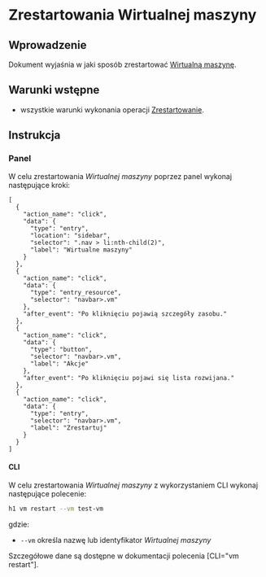 # Zrestartowania Wirtualnej maszyny

## Wprowadzenie

Dokument wyjaśnia w jaki sposób zrestartować [Wirtualną maszynę](/resource/compute/virtual-machine.md).

## Warunki wstępne

* wszystkie warunki wykonania operacji [Zrestartowanie](/resource/compute/virtual-machine.md#zrestartowanie).

## Instrukcja

### Panel

W celu zrestartowania *Wirtualnej maszyny* poprzez panel wykonaj następujące kroki:

```guide
[
  {
    "action_name": "click",
    "data": {
      "type": "entry",
      "location": "sidebar",
      "selector": ".nav > li:nth-child(2)",
      "label": "Wirtualne maszyny"
    }
  },
  {
    "action_name": "click",
    "data": {
      "type": "entry_resource",
      "selector": "navbar>.vm"
    },
    "after_event": "Po kliknięciu pojawią szczegóły zasobu."
  },
  {
    "action_name": "click",
    "data": {
      "type": "button",
      "selector": "navbar>.vm",
      "label": "Akcje"
    },
    "after_event": "Po kliknięciu pojawi się lista rozwijana."
  },
  {
    "action_name": "click",
    "data": {
      "type": "entry",
      "selector": "navbar>.vm",
      "label": "Zrestartuj"
    }
  }
]
```

#### CLI

W celu zrestartowania *Wirtualnej maszyny* z wykorzystaniem CLI wykonaj następujące polecenie:

```bash
h1 vm restart --vm test-vm
```

gdzie:

 * ```--vm``` określa nazwę lub identyfikator *Wirtualnej maszyny*

Szczegółowe dane są dostępne w dokumentacji polecenia [CLI="vm restart"].